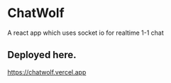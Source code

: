 # ChatWolf

A react app which uses socket io for realtime 1-1 chat

## Deployed here.

https://chatwolf.vercel.app
